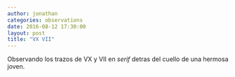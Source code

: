 ```yaml
---
author: jonathan
categories: observations
date: 2016-08-12 17:30:00
layout: post
title: "VX VII"
---
```


Observando los trazos de VX y VII en *serif* detras del cuello de una hermosa joven.
